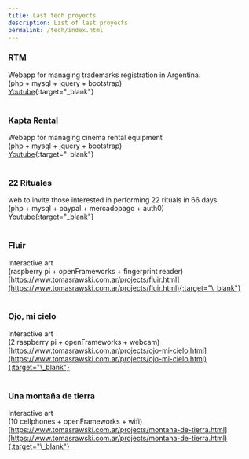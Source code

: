 ```yaml
---
title: Last tech proyects
description: List of last proyects
permalink: /tech/index.html
---
```


### RTM <br>

Webapp for managing trademarks registration in Argentina.<br>
(php + mysql + jquery + bootstrap)<br>
[Youtube](https://youtu.be/Je6Tywf_6Nk){:target="\_blank"}<br>
<br>

### Kapta Rental<br>

Webapp for managing cinema rental equipment<br>
(php + mysql + jquery + bootstrap)<br>
[Youtube](https://youtu.be/zJVt-5x94gg){:target="\_blank"}<br>
<br>

### 22 Rituales<br>

web to invite those interested in performing 22 rituals in 66 days.<br>
(php + mysql + paypal + mercadopago + auth0)<br>
[Youtube](https://youtu.be/kFrqiE_yoFg){:target="\_blank"}<br>
<br>

### Fluir<br>

Interactive art<br>
(raspberry pi + openFrameworks + fingerprint reader)<br>
[https://www.tomasrawski.com.ar/projects/fluir.html](https://www.tomasrawski.com.ar/projects/fluir.html){:target="\_blank"}<br>
<br>

### Ojo, mi cielo<br>

Interactive art<br>
(2 raspberry pi + openFrameworks + webcam)<br>
[https://www.tomasrawski.com.ar/projects/ojo-mi-cielo.html](https://www.tomasrawski.com.ar/projects/ojo-mi-cielo.html){:target="\_blank"}<br>
<br>

### Una montaña de tierra<br>

Interactive art<br>
(10 cellphones + openFrameworks + wifi)<br>
[https://www.tomasrawski.com.ar/projects/montana-de-tierra.html](https://www.tomasrawski.com.ar/projects/montana-de-tierra.html){:target="\_blank"}<br>
